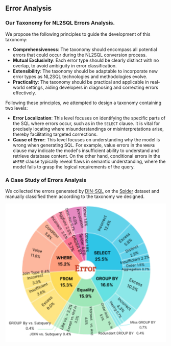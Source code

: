 ## Error Analysis

### Our Taxonomy for NL2SQL Errors Analysis.
We propose the following principles to guide the development of this taxonomy:

* **Comprehensiveness**: The taxonomy should encompass all potential errors that could occur during the NL2SQL conversion process.
* **Mutual Exclusivity**: Each error type should be clearly distinct with no overlap, to avoid ambiguity in error classification.
* **Extensibility**: The taxonomy should be adaptable to incorporate new error types as NL2SQL technologies and methodologies evolve.
* **Practicality**: The taxonomy should be practical and applicable in real-world settings, aiding developers in diagnosing and correcting errors effectively.

Following these principles, we attempted to design a taxonomy containing two levels:

* **Error Localization**: This level focuses on identifying the specific parts of the SQL where errors occur, such as in the `SELECT` clause. It is vital for precisely locating where misunderstandings or misinterpretations arise, thereby facilitating targeted corrections.
* **Cause of Error**: This level focuses on understanding why the model is wrong when generating SQL. For example, value errors in the `WHERE` clause may indicate the model's insufficient ability to understand and retrieve database content. On the other hand, conditional errors in the `WHERE` clause typically reveal flaws in semantic understanding, where the model fails to grasp the logical requirements of the query.

### A Case Study of Errors Analysis

We collected the errors generated by [DIN-SQL](https://arxiv.org/abs/2304.11015) on the [Spider](https://yale-lily.github.io/spider) dataset and manually classified them according to the taxonomy we designed.

<p align="center">
<img width="600" src="../assets/Statistics of Din-SQL Errors by Our Taxonomy.svg"/>
</p>


